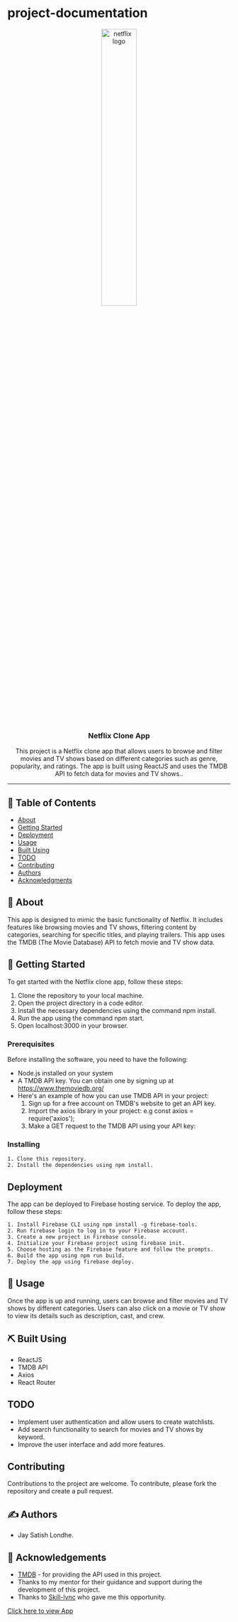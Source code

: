 # project-documentation
<p align="center">
  <a href="https://netflix-clone-e3c90.web.app/" rel="noopener">
 <img  width = 40% height = 40% src="https://user-images.githubusercontent.com/77278361/234648198-202c403a-4fd8-478a-bffd-908b068c908b.png" alt="netflix logo"></a>
</p>

<h3 align="center">Netflix Clone App</h3>
<p align="center">This project is a Netflix clone app that allows users to browse and filter movies and TV shows based on different categories such as genre, popularity, and ratings. The app is built using ReactJS and uses the TMDB API to fetch data for movies and TV shows..
    <br> 
</p>
<hr>

## 📝 Table of Contents

- [About](#about)
- [Getting Started](#getting_started)
- [Deployment](#deployment)
- [Usage](#usage)
- [Built Using](#built_using)
- [TODO](../TODO.md)
- [Contributing](../CONTRIBUTING.md)
- [Authors](#authors)
- [Acknowledgments](#acknowledgement)



## 🧐 About <a name = "about"></a>
<p>
  This app is designed to mimic the basic functionality of Netflix. It includes features like browsing movies and TV shows, filtering content by categories, searching for specific titles, and playing trailers. This app uses the TMDB (The Movie Database) API to fetch movie and TV show data.
</p>


## 🏁 Getting Started <a name = "getting_started"></a>

  To get started with the Netflix clone app, follow these steps:

1. Clone the repository to your local machine.
2. Open the project directory in a code editor.
3. Install the necessary dependencies using the command npm install.
4. Run the app using the command npm start.
5. Open localhost:3000 in your browser.

### Prerequisites
Before installing the software, you need to have the following:

  - Node.js installed on your system
  - A TMDB API key. You can obtain one by signing up at https://www.themoviedb.org/
  - Here's an example of how you can use TMDB API in your project:
     1. Sign up for a free account on TMDB's website to get an API key.
     2. Import the axios library in your project: e.g const axios = require('axios');
     3. Make a GET request to the TMDB API using your API key: 
    
  

### Installing


```
1. Clone this repository.
2. Install the dependencies using npm install.
```

## Deployment
The app can be deployed to Firebase hosting service. To deploy the app, follow these steps:

```
1. Install Firebase CLI using npm install -g firebase-tools.
2. Run firebase login to log in to your Firebase account.
3. Create a new project in Firebase console.
4. Initialize your Firebase project using firebase init.
5. Choose hosting as the Firebase feature and follow the prompts.
6. Build the app using npm run build.
7. Deploy the app using firebase deploy.
```


## 🎈 Usage <a name="usage"></a>

Once the app is up and running, users can browse and filter movies and TV shows by different categories. Users can also click on a movie or TV show to view its details such as description, cast, and crew.

## ⛏️ Built Using <a name = "built_using"></a>

- ReactJS
- TMDB API
- Axios
- React Router


## TODO
- Implement user authentication and allow users to create watchlists.
- Add search functionality to search for movies and TV shows by keyword.
- Improve the user interface and add more features.


## Contributing
Contributions to the project are welcome. To contribute, please fork the repository and create a pull request.

## ✍️ Authors <a name = "authors"></a>
- Jay Satish Londhe.

## 🎉 Acknowledgements <a name = "acknowledgement"></a>
- [TMDB](https://www.themoviedb.org/) - for providing the API used in this project.
- Thanks to my mentor for their guidance and support during the development of this project.
- Thanks to [Skill-lync](https://skill-lync.com/) who gave me this opportunity.




[Click here to view App](https://netflix-clone-e3c90.web.app/)



